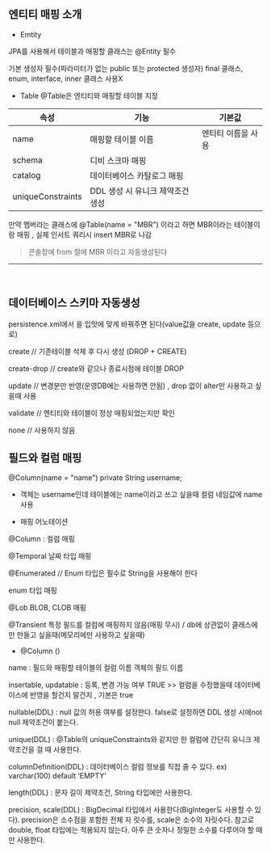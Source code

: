 ## 엔티티 매핑 소개

+ Emtity

JPA를 사용해서 테이블과 매핑할 클래스는 @Entity 필수

기본 생성자 필수(파라미터가 없는 public 또는 protected 생성자)
final 클래스, enum, interface, inner 클래스 사용X

+ Table
@Table은 엔티티와 매핑할 테이블 지정

|속성|기능|기본값|
|------|---|---|
|name|매핑할 테이블 이름|엔티티 이름을 사용|
|schema|디비 스크마 매핑|
|catalog|데이터베이스 카탈로그 매핑|
|uniqueConstraints|DDL 생성 시 유니크 제약조건 생성|

만약 멤버라는 클래스에 @Table(name = "MBR") 이라고 하면 MBR이라는 테이블이랑 매핑 , 실제 인서트 쿼리시 insert MBR로 나감
> 콘솔창에 from 절에 MBR 이라고 자동생성된다

---
<br>

## 데이터베이스 스키마 자동생성

persistence.xml에서 <property name="hibernate.hbm2ddl.auto" value="create" /> 을 입맛에 맞게 바꿔주면 된다(value값을 create, update 등으로)

create //  기존테이블 삭제 후 다시 생성 (DROP + CREATE) 

create-drop // create와 같으나 종료시점에 테이블 DROP

update // 변경분만 반영(운영DB에는 사용하면 안됨) , drop 없이 alter만 사용하고 싶을때 사용

validate // 엔티티와 테이블이 정상 매핑되었는지만 확인

none // 사용하지 않음

## 필드와 컬럼 매핑

@Column(name = "name")
private String username;
- 객체는 username인데 테이블에는 name이라고 쓰고 싶을때 컬럼 네임값에 name 사용

+ 매핑 어노테이션

@Column : 컬럼 매핑

@Temporal 날짜 타입 매핑

@Enumerated // Enum 타입은 필수로 String을 사용해야 한다

enum 타입 매핑

@Lob BLOB, CLOB 매핑

@Transient 특정 필드를 컬럼에 매핑하지 않음(매핑 무시) / db에 상관없이 클래스에만 만들고 싶을때(메모리에만 사용하고 싶을때)


+ @Column ()

name :  필드와 매핑할 테이블의 컬럼 이름 객체의 필드 이름

insertable, updatable : 등록, 변경 가능 여부 TRUE >> 컬럼을 수정했을때 데이터베이스에 반영을 할건지 말건지 , 기본은 true

nullable(DDL) :  null 값의 허용 여부를 설정한다. false로 설정하면 DDL 생성 시에not null 제약조건이 붙는다. 

unique(DDL) : @Table의 uniqueConstraints와 같지만 한 컬럼에 간단히 유니크 제약조건을 걸 때 사용한다.

columnDefinition(DDL) : 데이터베이스 컬럼 정보를 직접 줄 수 있다. ex) varchar(100) default ‘EMPTY'

length(DDL) : 문자 길이 제약조건, String 타입에만 사용한다. 

precision, scale(DDL) :  BigDecimal 타입에서 사용한다(BigInteger도 사용할 수 있다). precision은 소수점을 포함한 전체 자 릿수를, scale은 소수의 자릿수다. 참고로 double, float 타입에는 적용되지 않는다. 아주 큰 숫자나 정밀한 소수를 다루어야 할 때만 사용한다.






